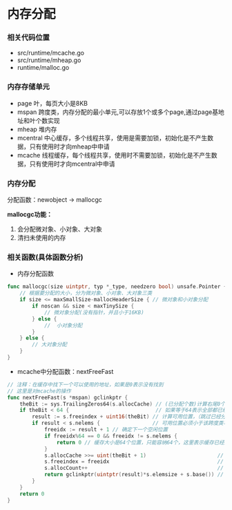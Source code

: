 # 内存分配

### 相关代码位置
- src/runtime/mcache.go
- src/runtime/mheap.go
- runtime/malloc.go

### 内存存储单元
- page 叶，每页大小是8KB
- mspan 跨度类，内存分配的最小单元,可以存放1个或多个page,通过page基地址和叶个数实现
- mheap 堆内存
- mcentral 中心缓存，多个线程共享，使用是需要加锁，初始化是不产生数据，只有使用时才向mheap中申请
- mcache 线程缓存，每个线程共享，使用时不需要加锁，初始化是不产生数据，只有使用时才向mcentral中申请

### 内存分配

分配函数：newobject -> mallocgc

**mallocgc功能：**

1. 会分配微对象、小对象、大对象
2. 清扫未使用的内存

### 相关函数(具体函数分析)
- 内存分配函数
```go
func mallocgc(size uintptr, typ *_type, needzero bool) unsafe.Pointer {
    // 根据要分配的大小，分为微对象、小对象、大对象三类
	if size <= maxSmallSize-mallocHeaderSize { // 微对象和小对象分配
		if noscan && size < maxTinySize {
            // 微对象分配(没有指针，并且小于16KB)
		} else {
            //  小对象分配
		}
    } else {
        // 大对象分配
    }
}
```

- mcache中分配函数：nextFreeFast
```go
// 注释：在缓存中找下一个可以使用的地址，如果是0表示没有找到
// 这里是对mcache的操作
func nextFreeFast(s *mspan) gclinkptr {
	theBit := sys.TrailingZeros64(s.allocCache) // (已分配个数)计算右尾0个数,0表示已分配,目的是跳过之前已分配的内存，如果之前没有分配则为0 // Is there a free object in the allocCache?
	if theBit < 64 {                            // 如果等于64表示全部都已经分配了，没有空闲位置，所以小于64表示有空闲位置
		result := s.freeindex + uint16(theBit) // 计算可用位置，（跳过已经分配的位置下标）
		if result < s.nelems {                 // 可用位置必须小于该跨度类可容纳的总元素数
			freeidx := result + 1 // 确定下一个空闲位置
			if freeidx%64 == 0 && freeidx != s.nelems {
				return 0 // 缓存大小是64个位置，只能容纳64个，这里表示缓存已经满，并且还没有达到跨度类总容量，则无法确定下一个要提供缓存的位置，所以就不反回内存地址了
			}
			s.allocCache >>= uint(theBit + 1)                       // 重置分配位图，（之前已分配数 + 本次分配数）
			s.freeindex = freeidx                                   // 重置空闲下标(矫正空闲位置偏移量)（旧索引数+之前已分配数+本次分配数）
			s.allocCount++                                          // 分配数加一
			return gclinkptr(uintptr(result)*s.elemsize + s.base()) // 返回这次分配的空闲指针地址（第几块*对象大小+基地址）
		}
	}
	return 0
}
```

